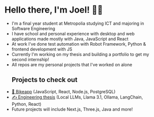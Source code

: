 # Hello there, I'm Joel! 👨‍💻

- I'm a final year student at Metropolia studying ICT and majoring in Software Engineering
- I have school and personal experience with desktop and web applications made mostly with Java, JavaScript and React
- At work I've done test automation with Robot Framework, Python & frontend development with JS
- Currently I'm working on my thesis and building a portfolio to get my second internship!
- All repos are my personal projects that I've worked on alone
  ## Projects to check out
- [🚴 Bikeapp](https://github.com/joelmartindev/Helsinki-Bikeapp) (JavaScript, React, Node.js, PostgreSQL)
- [✍️ Engineering thesis](https://github.com/joelmartindev/insinoorityo) (Local LLMs, Llama 3.1, Ollama, LangChain, Python, React)
- Future projects will include Next.js, Three.js, Java and more!
<!--

- 🔭 I’m currently working on ...
- 🌱 I’m currently learning ...
- 👯 I’m looking to collaborate on ...
- 🤔 I’m looking for help with ...
- 💬 Ask me about ...
- 📫 How to reach me: ...
- 😄 Pronouns: ...
- ⚡ Fun fact: ...
-->
